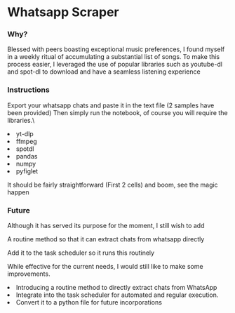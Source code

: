 # Whatsapp Scraper


### Why?

Blessed with peers boasting exceptional music preferences, I found myself in a weekly ritual of accumulating a substantial list of songs. To make this process easier, I leveraged the use of popular libraries such as youtube-dl and spot-dl to download and have a seamless listening experience

### Instructions

Export your whatsapp chats and paste it in the text file (2 samples have been provided)
Then simply run the notebook, of course you will require the libraries.\ 

<li> yt-dlp
<li> ffmpeg
<li> spotdl
<li> pandas
<li> numpy
<li> pyfiglet

It should be fairly straightforward (First 2 cells) and boom, see the magic happen

### Future

Although it has served its purpose for the moment, I still wish to add 

A routine method so that it can extract chats from whatsapp directly

Add it to the task scheduler so it runs this routinely





While effective for the current needs, I would still like to make some improvements.

<li> Introducing a routine method to directly extract chats from WhatsApp

<li> Integrate into the task scheduler for automated and regular execution.

<li> Convert it to a python file for future incorporations


